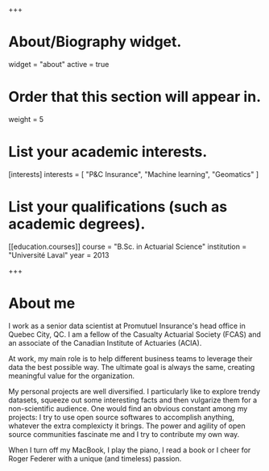 +++
# About/Biography widget.
widget = "about"
active = true

# Order that this section will appear in.
weight = 5

# List your academic interests.
[interests]
  interests = [
    "P&C Insurance",
    "Machine learning",
    "Geomatics"
  ]

# List your qualifications (such as academic degrees).
[[education.courses]]
  course = "B.Sc. in Actuarial Science"
  institution = "Université Laval"
  year = 2013
 
+++

# About me

I work as a senior data scientist at Promutuel Insurance's head office in Quebec City, QC. I am a fellow of the Casualty Actuarial Society (FCAS) and an associate of the Canadian Institute of Actuaries (ACIA).

At work, my main role is to help different business teams to leverage their data the best possible way. The ultimate goal is always the same, creating meaningful value for the organization.

My personal projects are well diversified. I particularly like to explore trendy datasets, squeeze out some interesting facts and then vulgarize them for a non-scientific audience. One would find an obvious constant among my projects: I try to use open source softwares to accomplish anything, whatever the extra complexicty it brings. The power and agility of open source communities fascinate me and I try to contribute my own way.

When I turn off my MacBook, I play the piano, I read a book or I cheer for Roger Federer with a unique (and timeless) passion.
